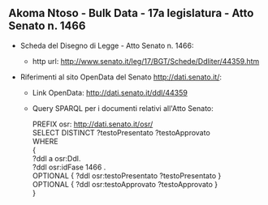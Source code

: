 ## Akoma Ntoso - Bulk Data - 17a legislatura - Atto Senato n. 1466 ##

* Scheda del Disegno di Legge - Atto Senato n. 1466:
	* http url: http://www.senato.it/leg/17/BGT/Schede/Ddliter/44359.htm

* Riferimenti al sito OpenData del Senato http://dati.senato.it/:
	* Link OpenData: http://dati.senato.it/ddl/44359
	* Query SPARQL per i documenti relativi all'Atto Senato:

        PREFIX osr: <http://dati.senato.it/osr/>  
		SELECT DISTINCT ?testoPresentato ?testoApprovato  
		WHERE  
		{  
		    ?ddl a osr:Ddl.  
		    ?ddl osr:idFase 1466 .  
		    OPTIONAL { ?ddl osr:testoPresentato ?testoPresentato }  
		    OPTIONAL { ?ddl osr:testoApprovato ?testoApprovato }  
		}
		